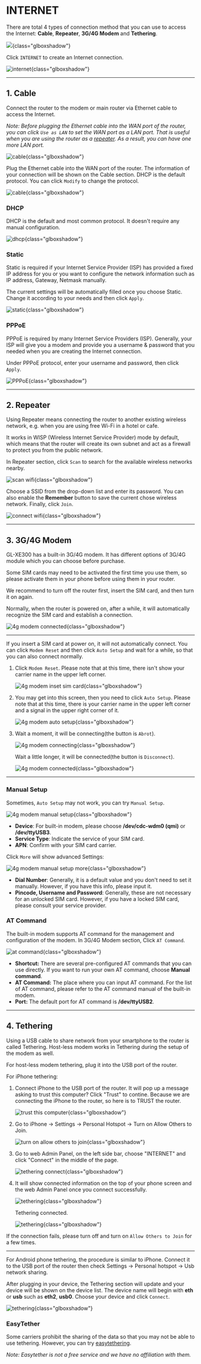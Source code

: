 # INTERNET

There are total 4 types of connection method that you can use to access the Internet: **Cable**, **Repeater**, **3G/4G Modem** and **Tethering**.

![](https://static.gl-inet.com/docs/en/3/setup/gl-xe300/internet/4ways.jpg){class="glboxshadow"}

Click `INTERNET` to create an Internet connection.

![internet](https://static.gl-inet.com/docs/en/3/setup/gl-xe300/first_time_setup/admin_panel.png){class="glboxshadow"}

---

## 1. Cable

Connect the router to the modem or main router via Ethernet cable to access the Internet. 

*Note: Before plugging the Ethernet cable into the WAN port of the router, you can click `Use as LAN` to set the WAN port as a LAN port. That is useful when you are using the router as a [repeater](#2-repeater). As a result, you can have one more LAN port.*

![cable](https://static.gl-inet.com/docs/en/3/setup/share/internet/cable_section_of_internet.png){class="glboxshadow"}

Plug the Ethernet cable into the WAN port of the router. The information of your connection will be shown on the Cable section. DHCP is the default protocol. You can click `Modify` to change the protocol.

![cable](https://static.gl-inet.com/docs/en/3/setup/share/internet/dhcp_internet.png){class="glboxshadow"}

### DHCP

DHCP is the default and most common protocol. It doesn't require any manual configuration.

![dhcp](https://static.gl-inet.com/docs/en/3/setup/share/internet/dhcp_method.png){class="glboxshadow"}

### Static

Static is required if your Internet Service Provider (ISP) has provided a fixed IP address for you or you want to configure the network information such as IP address, Gateway, Netmask manually.

The current settings will be automatically filled once you choose Static. Change it according to your needs and then click `Apply`.

![static](https://static.gl-inet.com/docs/en/3/setup/share/internet/static_method.png){class="glboxshadow"}

### PPPoE

PPPoE is required by many Internet Service Providers (ISP). Generally, your ISP will give you a modem and provide you a username & password that you needed when you are creating the Internet connection.

Under PPPoE protocol, enter your username and password, then click `Apply`.

![PPPoE](https://static.gl-inet.com/docs/en/3/setup/share/internet/pppoe_method.png){class="glboxshadow"}

---

## 2. Repeater

Using Repeater means connecting the router to another existing wireless network, e.g. when you are using free Wi-Fi in a hotel or cafe.

It works in WISP (Wireless Internet Service Provider) mode by default, which means that the router will create its own subnet and act as a firewall to protect you from the public network.

In Repeater section, click `Scan` to search for the available wireless networks nearby.

![scan wifi](https://static.gl-inet.com/docs/en/3/setup/share/internet/repeater_scan.png){class="glboxshadow"}

Choose a SSID from the drop-down list and enter its password. You can also enable the **Remember** button to save the current chose wireless network. Finally, click `Join`.

![connect wifi](https://static.gl-inet.com/docs/en/3/setup/share/internet/repeater_connect.png){class="glboxshadow"}

---

## 3. 3G/4G Modem

GL-XE300 has a built-in 3G/4G modem. It has different options of 3G/4G module which you can choose before purchase.

Some SIM cards may need to be activated the first time you use them, so please activate them in your phone before using them in your router.

We recommend to turn off the router first, insert the SIM card, and then turn it on again.

Normally, when the router is powered on, after a while, it will automatically recognize the SIM card and establish a connection.

![4g modem connected](https://static.gl-inet.com/docs/en/3/setup/share/internet/4g_modem/4g_modem_connected.png){class="glboxshadow"}

---

If you insert a SIM card at power on, it will not automatically connect. You can click `Modem Reset` and then click `Auto Setup` and wait for a while, so that you can also connect normally.

1. Click `Modem Reset`. Please note that at this time, there isn't show your carrier name in the upper left corner.

    ![4g modem inset sim card](https://static.gl-inet.com/docs/en/3/setup/share/internet/4g_modem/4g_modem_abort.png){class="glboxshadow"}

2. You may get into this screen, then you need to click `Auto Setup`. Please note that at this time, there is your carrier name in the upper left corner and a signal in the upper right corner of it.

    ![4g modem auto setup](https://static.gl-inet.com/docs/en/3/setup/share/internet/4g_modem/4g_modem_auto_setup.png){class="glboxshadow"}

3. Wait a moment, it will be connecting(the button is `Abrot`).

    ![4g modem connecting](https://static.gl-inet.com/docs/en/3/setup/share/internet/4g_modem/4g_modem_connecting.png){class="glboxshadow"}

    Wait a little longer, it will be connected(the button is `Disconnect`).

    ![4g modem connected](https://static.gl-inet.com/docs/en/3/setup/share/internet/4g_modem/4g_modem_connected.png){class="glboxshadow"}

---

### Manual Setup

Sometimes, `Auto Setup` may not work, you can try `Manual Setup`.

![4g modem manual setup](https://static.gl-inet.com/docs/en/3/setup/share/internet/4g_modem/4g_modem_manual_setup.png){class="glboxshadow"}

- **Device**: For built-in modem, please choose **/dev/cdc-wdm0 (qmi)** or **/dev/ttyUSB3**.
- **Service Type**: Indicate the service of your SIM card.
- **APN**: Confirm with your SIM card carrier.

Click `More` will show advanced Settings:

![4g modem manual setup more](https://static.gl-inet.com/docs/en/3/setup/share/internet/4g_modem/4g_modem_manual_setup_more.png){class="glboxshadow"}

- **Dial Number**: Generally, it is a default value and you don't need to set it manually. However, if you have this info, please input it.
- **Pincode, Username and Password**: Generally, these are not necessary for an unlocked SIM card. However, if you have a locked SIM card, please consult your service provider.

### AT Command

The built-in modem supports AT command for the management and configuration of the modem. In 3G/4G Modem section, Click `AT Command`.

![at command](https://static.gl-inet.com/docs/en/3/setup/share/internet/4g_modem/4g_modem_at_command.png){class="glboxshadow"}

- **Shortcut:** There are several pre-configured AT commands that you can use directly. If you want to run your own AT command, choose **Manual command**.
- **AT Command:** The place where you can input AT command. For the list of AT command, please refer to the AT command manual of the built-in modem.
- **Port:** The default port for AT command is **/dev/ttyUSB2**.

---

## 4. Tethering

Using a USB cable to share network from your smartphone to the router is called Tethering. Host-less modem works in Tethering during the setup of the modem as well.

For host-less modem tethering, plug it into the USB port of the router.

For iPhone tethering:

1. Connect iPhone to the USB port of the router. It will pop up a message asking to trust this computer? Click "Trust" to contine. Because we are connecting the iPhone to the router, so here is to TRUST the router.

    ![trust this computer](https://static.gl-inet.com/docs/en/3/setup/share/internet/tethering/iphone_trust_this_computer.png){class="glboxshadow"}

2. Go to iPhone -> Settings -> Personal Hotspot -> Turn on Allow Others to Join.

    ![turn on allow others to join](https://static.gl-inet.com/docs/en/3/setup/share/internet/tethering/iphone_hotspot_allow_others_to_join.png){class="glboxshadow"}

3. Go to web Admin Panel, on the left side bar, choose "INTERNET" and click "Connect" in the middle of the page.

    ![tethering connect](https://static.gl-inet.com/docs/en/3/setup/share/internet/tethering/tethering_connect.png){class="glboxshadow"}

4. It will show connected information on the top of your phone screen and the web Admin Panel once you connect successfully.

    ![tethering](https://static.gl-inet.com/docs/en/3/setup/share/internet/tethering/iphone_hotspot_1_connection.png){class="glboxshadow"}

    Tethering connected.

    ![tethering](https://static.gl-inet.com/docs/en/3/setup/share/internet/tethering/tethering_connected_mt300n-v2.png){class="glboxshadow"}

If the connection fails, please turn off and turn on `Allow Others to Join` for a few times.

---

For Android phone tethering, the procedure is similar to iPhone. Connect it to the USB port of the router then check Settings -> Personal hotspot -> Usb network sharing.

After plugging in your device, the Tethering section will update and your device will be shown on the device list. The device name will begin with **eth** or **usb** such as **eth2**, **usb0**. Choose your device and click `Connect`.

![tethering](https://static.gl-inet.com/docs/en/3/setup/share/internet/tethering/tethering_connect.png){class="glboxshadow"}

### EasyTether

Some carriers prohibit the sharing of the data so that you may not be able to use tethering. However, you can try [easytethering](../../../tutorials/tether). 

*Note: Easytether is not a free service and we have no affiliation with them.*
